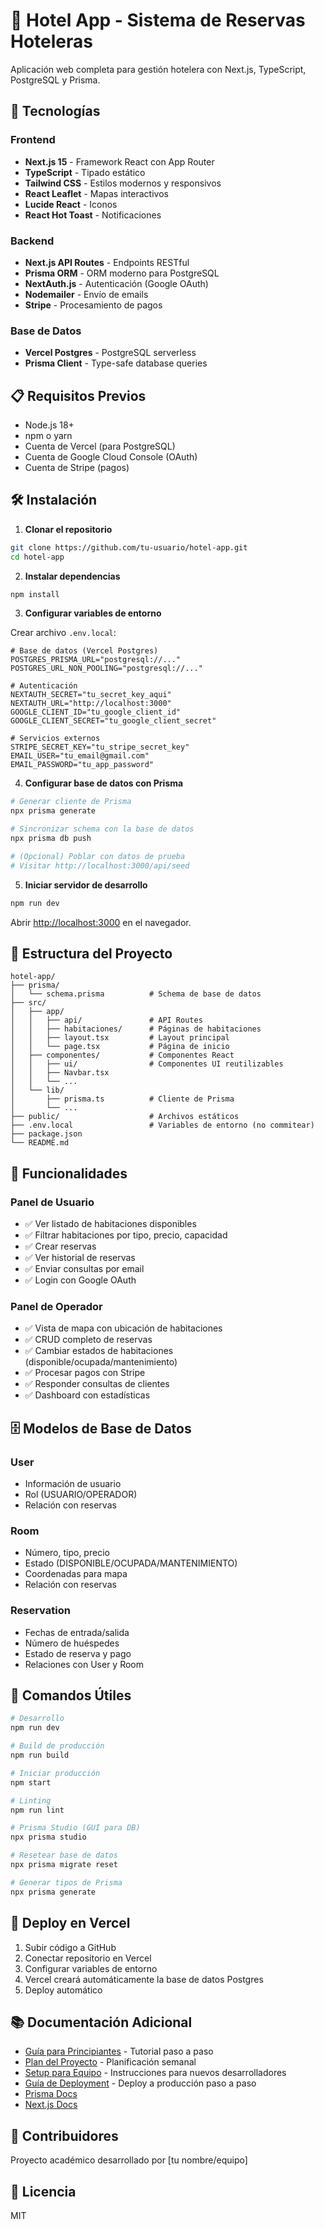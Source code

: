 # 🏨 Hotel App - Sistema de Reservas Hoteleras

Aplicación web completa para gestión hotelera con Next.js, TypeScript, PostgreSQL y Prisma.

## 🚀 Tecnologías

### Frontend
- **Next.js 15** - Framework React con App Router
- **TypeScript** - Tipado estático
- **Tailwind CSS** - Estilos modernos y responsivos
- **React Leaflet** - Mapas interactivos
- **Lucide React** - Iconos
- **React Hot Toast** - Notificaciones

### Backend
- **Next.js API Routes** - Endpoints RESTful
- **Prisma ORM** - ORM moderno para PostgreSQL
- **NextAuth.js** - Autenticación (Google OAuth)
- **Nodemailer** - Envío de emails
- **Stripe** - Procesamiento de pagos

### Base de Datos
- **Vercel Postgres** - PostgreSQL serverless
- **Prisma Client** - Type-safe database queries

## 📋 Requisitos Previos

- Node.js 18+
- npm o yarn
- Cuenta de Vercel (para PostgreSQL)
- Cuenta de Google Cloud Console (OAuth)
- Cuenta de Stripe (pagos)

## 🛠️ Instalación

1. **Clonar el repositorio**

```bash
git clone https://github.com/tu-usuario/hotel-app.git
cd hotel-app
```

2. **Instalar dependencias**

```bash
npm install
```

3. **Configurar variables de entorno**

Crear archivo `.env.local`:

```env
# Base de datos (Vercel Postgres)
POSTGRES_PRISMA_URL="postgresql://..."
POSTGRES_URL_NON_POOLING="postgresql://..."

# Autenticación
NEXTAUTH_SECRET="tu_secret_key_aqui"
NEXTAUTH_URL="http://localhost:3000"
GOOGLE_CLIENT_ID="tu_google_client_id"
GOOGLE_CLIENT_SECRET="tu_google_client_secret"

# Servicios externos
STRIPE_SECRET_KEY="tu_stripe_secret_key"
EMAIL_USER="tu_email@gmail.com"
EMAIL_PASSWORD="tu_app_password"
```

4. **Configurar base de datos con Prisma**

```bash
# Generar cliente de Prisma
npx prisma generate

# Sincronizar schema con la base de datos
npx prisma db push

# (Opcional) Poblar con datos de prueba
# Visitar http://localhost:3000/api/seed
```

5. **Iniciar servidor de desarrollo**

```bash
npm run dev
```

Abrir [http://localhost:3000](http://localhost:3000) en el navegador.

## 📁 Estructura del Proyecto

```
hotel-app/
├── prisma/
│   └── schema.prisma          # Schema de base de datos
├── src/
│   ├── app/
│   │   ├── api/               # API Routes
│   │   ├── habitaciones/      # Páginas de habitaciones
│   │   ├── layout.tsx         # Layout principal
│   │   └── page.tsx           # Página de inicio
│   ├── componentes/           # Componentes React
│   │   ├── ui/                # Componentes UI reutilizables
│   │   ├── Navbar.tsx
│   │   └── ...
│   └── lib/
│       ├── prisma.ts          # Cliente de Prisma
│       └── ...
├── public/                    # Archivos estáticos
├── .env.local                 # Variables de entorno (no commitear)
├── package.json
└── README.md
```

## 🎯 Funcionalidades

### Panel de Usuario
- ✅ Ver listado de habitaciones disponibles
- ✅ Filtrar habitaciones por tipo, precio, capacidad
- ✅ Crear reservas
- ✅ Ver historial de reservas
- ✅ Enviar consultas por email
- ✅ Login con Google OAuth

### Panel de Operador
- ✅ Vista de mapa con ubicación de habitaciones
- ✅ CRUD completo de reservas
- ✅ Cambiar estados de habitaciones (disponible/ocupada/mantenimiento)
- ✅ Procesar pagos con Stripe
- ✅ Responder consultas de clientes
- ✅ Dashboard con estadísticas

## 🗄️ Modelos de Base de Datos

### User
- Información de usuario
- Rol (USUARIO/OPERADOR)
- Relación con reservas

### Room
- Número, tipo, precio
- Estado (DISPONIBLE/OCUPADA/MANTENIMIENTO)
- Coordenadas para mapa
- Relación con reservas

### Reservation
- Fechas de entrada/salida
- Número de huéspedes
- Estado de reserva y pago
- Relaciones con User y Room

## 🧪 Comandos Útiles

```bash
# Desarrollo
npm run dev

# Build de producción
npm run build

# Iniciar producción
npm start

# Linting
npm run lint

# Prisma Studio (GUI para DB)
npx prisma studio

# Resetear base de datos
npx prisma migrate reset

# Generar tipos de Prisma
npx prisma generate
```

## 🚢 Deploy en Vercel

1. Subir código a GitHub
2. Conectar repositorio en Vercel
3. Configurar variables de entorno
4. Vercel creará automáticamente la base de datos Postgres
5. Deploy automático

## 📚 Documentación Adicional

- [Guía para Principiantes](./GUIA_PARA_PRINCIPIANTES.md) - Tutorial paso a paso
- [Plan del Proyecto](./plan_proyecto_hotel.txt) - Planificación semanal
- [Setup para Equipo](./SETUP_EQUIPO.md) - Instrucciones para nuevos desarrolladores
- [Guía de Deployment](./DEPLOYMENT.md) - Deploy a producción paso a paso
- [Prisma Docs](https://www.prisma.io/docs)
- [Next.js Docs](https://nextjs.org/docs)

## 👥 Contribuidores

Proyecto académico desarrollado por [tu nombre/equipo]

## 📝 Licencia

MIT
